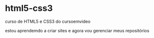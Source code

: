 # html5-css3
 curso de HTML5 e CSS3 do cursoemvideo

 estou aprendemdo a criar sites e agora vou gerenciar meus repositórios

